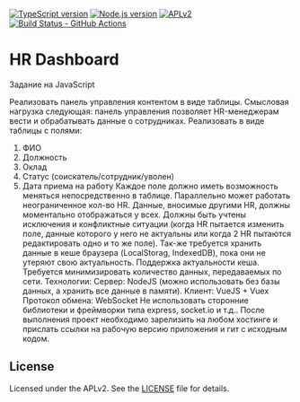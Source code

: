 [![TypeScript version][ts-badge]][typescript-4-2]
[![Node.js version][nodejs-badge]][nodejs]
[![APLv2][license-badge]][license]
[![Build Status - GitHub Actions][gha-badge]][gha-ci]

# HR Dashboard
Задание на JavaScript

Реализовать панель управления контентом в виде таблицы. Смысловая нагрузка следующая: панель управления позволяет HR-менеджерам вести и обрабатывать данные о сотрудниках. Реализовать в виде таблицы с полями:

1. ФИО
2. Должность
3. Оклад
4. Статус (соискатель/сотрудник/уволен)
5. Дата приема на работу
   Каждое поле должно иметь возможность меняться непосредственно в таблице. Параллельно может работать неограниченное кол-во HR. Данные, вносимые другими HR, должны моментально отображаться у всех. Должны быть учтены исключения и конфликтные ситуации (когда HR пытается изменить поле, данные которого у него не актуальны или когда 2 HR пытаются редактировать одно и то же поле). Так-же требуется хранить данные в кеше браузера (LocalStorag, IndexedDB), пока они не утеряют свою актуальность. Поддержка актуальности кеша. Требуется минимизировать количество данных, передаваемых по сети.
   Технологии:
   Сервер: NodeJS (можно использовать без базы данных, а хранить все данные в памяти).
   Клиент: VueJS + Vuex
   Протокол обмена: WebSocket
   Не использовать сторонние библиотеки и фреймворки типа express, socket.io и т.д..
   После выполнения проект необходимо зарелизить на любом хостинге и прислать ссылки на рабочую версию приложения и гит с исходным кодом.
## License

Licensed under the APLv2. See the [LICENSE](https://github.com/AlexCollin/hr-dashboard/LICENSE) file for details.

[ts-badge]: https://img.shields.io/badge/TypeScript-4.2-blue.svg
[nodejs-badge]: https://img.shields.io/badge/Node.js->=%2014.16-blue.svg
[nodejs]: https://nodejs.org/dist/latest-v14.x/docs/api/
[gha-badge]: https://img.shields.io/endpoint.svg?url=https%3A%2F%2Factions-badge.atrox.dev%2FAlexCollin%2Fhr-dashboard%2Fbadge&style=flat
[gha-ci]: https://github.com/AlexCollin/hr-dashboard/actions
[typescript]: https://www.typescriptlang.org/
[typescript-4-2]: https://www.typescriptlang.org/docs/handbook/release-notes/typescript-4-2.html
[license-badge]: https://img.shields.io/badge/license-APLv2-blue.svg
[license]: https://github.com/AlexCollin/hr-dashboard/LICENSE
[gh-actions]: https://github.com/features/actions
